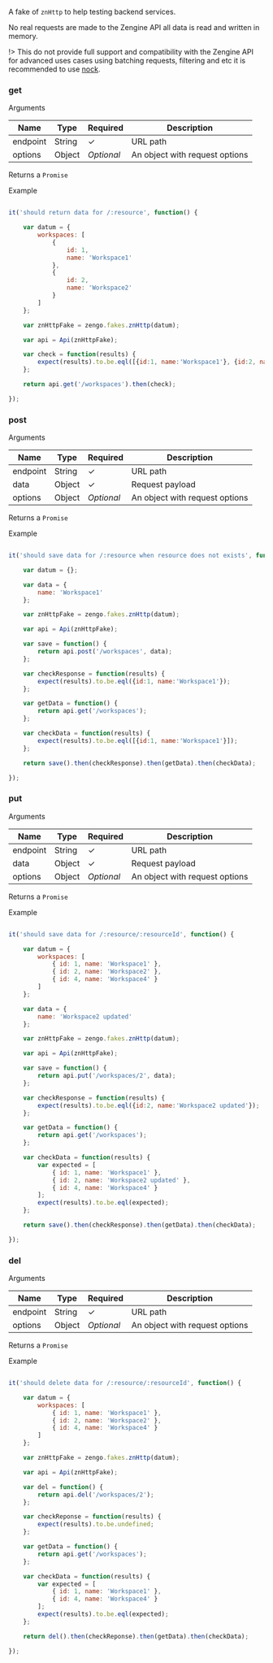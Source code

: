 
A fake of `znHttp` to help testing backend services.

No real requests are made to the Zengine API all data is read and written in memory.

!> This do not provide full support and compatibility with the Zengine API 
for advanced uses cases using batching requests, filtering and etc it is recommended to use [nock](https://github.com/node-nock/nock).

### get

Arguments

Name          | Type            | Required    | Description
--------------|-----------------|-------------|----------------------
endpoint      | String          | &check;     | URL path
options       | Object          | *Optional*  | An object with request options

Returns a `Promise`

Example

```js

it('should return data for /:resource', function() {

	var datum = {
		workspaces: [
			{
				id: 1,
				name: 'Workspace1'
			},
			{
				id: 2,
				name: 'Workspace2'
			}
		]
	};

	var znHttpFake = zengo.fakes.znHttp(datum);

	var api = Api(znHttpFake);

	var check = function(results) {
		expect(results).to.be.eql([{id:1, name:'Workspace1'}, {id:2, name:'Workspace2'}]);
	};

	return api.get('/workspaces').then(check);

});

```

### post

Arguments

Name          | Type            | Required    | Description
--------------|-----------------|-------------|----------------------
endpoint      | String          | &check;     | URL path
data          | Object          | &check;     | Request payload
options       | Object          | *Optional*  | An object with request options

Returns a `Promise`

Example

```js

it('should save data for /:resource when resource does not exists', function() {

	var datum = {};

	var data = {
		name: 'Workspace1'
	};

	var znHttpFake = zengo.fakes.znHttp(datum);

	var api = Api(znHttpFake);

	var save = function() {
		return api.post('/workspaces', data);
	};

	var checkResponse = function(results) {
		expect(results).to.be.eql({id:1, name:'Workspace1'});
	};

	var getData = function() {
		return api.get('/workspaces');
	};

	var checkData = function(results) {
		expect(results).to.be.eql([{id:1, name:'Workspace1'}]);
	};

	return save().then(checkResponse).then(getData).then(checkData);

});

```

### put

Arguments

Name          | Type            | Required    | Description
--------------|-----------------|-------------|----------------------
endpoint      | String          | &check;     | URL path
data          | Object          | &check;     | Request payload
options       | Object          | *Optional*  | An object with request options

Returns a `Promise`

Example

```js

it('should save data for /:resource/:resourceId', function() {

	var datum = {
		workspaces: [
			{ id: 1, name: 'Workspace1' },
			{ id: 2, name: 'Workspace2' },
			{ id: 4, name: 'Workspace4' }
		]
	};

	var data = {
		name: 'Workspace2 updated'
	};

	var znHttpFake = zengo.fakes.znHttp(datum);

	var api = Api(znHttpFake);

	var save = function() {
		return api.put('/workspaces/2', data);
	};

	var checkResponse = function(results) {
		expect(results).to.be.eql({id:2, name:'Workspace2 updated'});
	};

	var getData = function() {
		return api.get('/workspaces');
	};

	var checkData = function(results) {
		var expected = [
			{ id: 1, name: 'Workspace1' },
			{ id: 2, name: 'Workspace2 updated' },
			{ id: 4, name: 'Workspace4' }
		];
		expect(results).to.be.eql(expected);
	};

	return save().then(checkResponse).then(getData).then(checkData);

});

```

### del

Arguments

Name          | Type            | Required    | Description
--------------|-----------------|-------------|----------------------
endpoint      | String          | &check;     | URL path
options       | Object          | *Optional*  | An object with request options

Returns a `Promise`

Example

```js

it('should delete data for /:resource/:resourceId', function() {

	var datum = {
		workspaces: [
			{ id: 1, name: 'Workspace1' },
			{ id: 2, name: 'Workspace2' },
			{ id: 4, name: 'Workspace4' }
		]
	};

	var znHttpFake = zengo.fakes.znHttp(datum);

	var api = Api(znHttpFake);

	var del = function() {
		return api.del('/workspaces/2');
	};

	var checkReponse = function(results) {
		expect(results).to.be.undefined;
	};

	var getData = function() {
		return api.get('/workspaces');
	};

	var checkData = function(results) {
		var expected = [
			{ id: 1, name: 'Workspace1' },
			{ id: 4, name: 'Workspace4' }
		];
		expect(results).to.be.eql(expected);
	};

	return del().then(checkReponse).then(getData).then(checkData);

});


```
